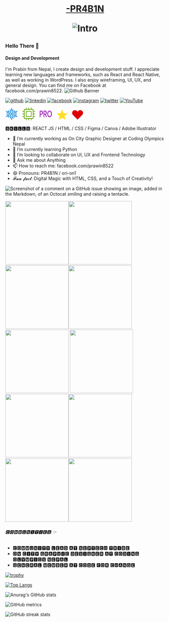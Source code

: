 <a href="#"><h1 id="pr4b1n" align="center">-PR4B1N </a>
<p align="center">
<img src="https://readme-typing-svg.herokuapp.com?vCenter=true&amp;lines=UX+Visionary+With+Code+And+Security" alt="Intro" >














### Hello There 👋
#### Design and Development
I'm Prabin from Nepal, I create design and development stuff. I appreciate learning new languages and frameworks, such as React and React Native, as well as working
 in WordPress. I also enjoy wireframing, UI, UX, and general design. You can find me on Facebook at facebook.com/prawin8522.
![Github Banner ](https://github.com/ori-on1/ori-on1/assets/107096370/886f5233-2aea-432b-94f4-637a292f8865)






[<img src='https://cdn.jsdelivr.net/npm/simple-icons@3.0.1/icons/github.svg' alt='github' height='40'>](https://github.com/ori-on1)  [<img src='https://cdn.jsdelivr.net/npm/simple-icons@3.0.1/icons/linkedin.svg' alt='linkedin' height='40'>](https://www.linkedin.com/in/prabin-adhikari-6050ba236/)  [<img src='https://cdn.jsdelivr.net/npm/simple-icons@3.0.1/icons/facebook.svg' alt='facebook' height='40'>](https://www.facebook.com/prawin8522)  [<img src='https://cdn.jsdelivr.net/npm/simple-icons@3.0.1/icons/instagram.svg' alt='instagram' height='40'>](https://www.instagram.com/prawin8522/)  [<img src='https://cdn.jsdelivr.net/npm/simple-icons@3.0.1/icons/twitter.svg' alt='twitter' height='40'>](https://twitter.com/PrabinA60668202)  [<img src='https://cdn.jsdelivr.net/npm/simple-icons@3.0.1/icons/youtube.svg' alt='YouTube' height='40'>](https://www.youtube.com/channel/UCZxO9V9qqMZ9GXgDeaq1UZw)   

<a href='https://archiveprogram.github.com/'><img src='https://raw.githubusercontent.com/acervenky/animated-github-badges/master/assets/acbadge.gif' width='40' height='40'></a> <a href='https://docs.github.com/en/developers'><img src='https://raw.githubusercontent.com/acervenky/animated-github-badges/master/assets/devbadge.gif' width='40' height='40'></a> <a href='https://github.com/pricing'><img src='https://raw.githubusercontent.com/acervenky/animated-github-badges/master/assets/pro.gif' width='40' height='40'></a> <a href='https://stars.github.com/'><img src='https://raw.githubusercontent.com/acervenky/animated-github-badges/master/assets/starbadge.gif' width='35' height='35'></a> <a href='https://docs.github.com/en/github/supporting-the-open-source-community-with-github-sponsors'><img src='https://raw.githubusercontent.com/acervenky/animated-github-badges/master/assets/sponsorbadge.gif' width='35' height='35'></a> 

🆂🅺🅸🅻🅻🆂:  REACT JS / HTML / CSS / Figma / Canva / Adobe Illustrator

- 🔭 I’m currently working as On City Graphic Designer at Coding Olympics Nepal 
- 🌱 I’m currently learning Python 
- 👯 I’m looking to collaborate on UI, UX and Frontend Technology 
- 💬 Ask me about Anything 
- 📫 How to reach me: facebook.com/prawin8522 
- 😄 Pronouns: PR4B1N / ori-on1  
- 𝓕𝓾𝓷 𝓯𝓪𝓬𝓽: Digital Magic with HTML, CSS, and a Touch of Creativity! 







![Screenshot of a comment on a GitHub issue showing an image, added in the Markdown, of an Octocat smiling and raising a tentacle.](https://myoctocat.com/assets/images/base-octocat.svg)

<img src= "https://assets.holopin.io/eyJidWNrZXQiOiJob2xvcGluLWFzc2V0cyIsImtleSI6ImFzc2V0cy9jbG16YzVpdWYxMDA0ODBma3V6dTBxYnpxOCIsImVkaXRzIjp7InJvdGF0ZSI6bnVsbH19" height="200" width="200" /><img src= "https://assets.holopin.io/eyJidWNrZXQiOiJob2xvcGluLWFzc2V0cyIsImtleSI6ImFzc2V0cy9jbG16MW5neWQwMjM3bTN6am50c2V6Yng2IiwiZWRpdHMiOnsicm90YXRlIjpudWxsfX0=" height="200" width="200"><img src="https://assets.holopin.io/eyJidWNrZXQiOiJob2xvcGluLWFzc2V0cyIsImtleSI6ImFzc2V0cy9jbG15cWdyMGUwMjI1enV6amdxZmYwbmhsIiwiZWRpdHMiOnsicm90YXRlIjpudWxsfX0=" height="200" width="200"><img src="https://assets.holopin.io/eyJidWNrZXQiOiJob2xvcGluLWFzc2V0cyIsImtleSI6ImFzc2V0cy9jbDd0ZDhncDUwMTMyMDlrMHd1OHFlNHg5IiwiZWRpdHMiOnsicm90YXRlIjpudWxsfX0=" height="200" width="200"><img src="https://assets.holopin.io/hf2023levels/level0-red-0-0-0.webp" height="200" width="200"/> <img src= "https://assets.holopin.io/hf2023levels/level1-red-cat-0-0.webp" height="200" width="200"><img src="https://assets.holopin.io/hf2023levels/level2-red-cat-suit-0.webp" height="200" width="200"/><img src= "https://assets.holopin.io/hf2023levels/level3-red-cat-suit-0.webp" height="200" width="200"><img src="https://assets.holopin.io/eyJidWNrZXQiOiJob2xvcGluLWFzc2V0cyIsImtleSI6ImFzc2V0cy9jbG16ZXJwM3EzMDUwMGZsZHZ4d2JwZTdhIiwiZWRpdHMiOnsicm90YXRlIjpudWxsfX0=" height="200" width="200"><img src="https://assets.holopin.io/eyJidWNrZXQiOiJob2xvcGluLWFzc2V0cyIsImtleSI6ImFzc2V0cy9jbG5leHg3dmUyMTcxOTN6amp0c2lvNXZqIiwiZWRpdHMiOnsicm90YXRlIjpudWxsfX0=" height="200" width="200">




###### 🅲🅾🅼🅼🆄🅽🅸🆃🅸🅴🆂: :-
- 🅲🅾🅼🅼🆄🅽🅸🆃🆈 🅻🅴🅰🅳 🅰🆃 🅽🅴🅿🆃🅴🅲🅷 🆃🆁🅸🅱🅴
- 🅾🅽 🅲🅸🆃🆈 🅶🆁🅰🅿🅷🅸🅲 🅳🅴🆂🅸🅶🅽🅴🆁 🅰🆃 🅲🅾🅳🅸🅽🅶 🅾🅻🆈🅼🅿🅸🅲🆂 🅽🅴🅿🅰🅻
- 🅶🅴🅽🅴🆁🅰🅻 🅼🅴🅼🅱🅴🆁 🅰🆃 🅲🅾🅳🅴 🅵🅾🆁 🅲🅷🅰🅽🅶🅴













[![trophy](https://github-profile-trophy.vercel.app/?username=ori-on1&theme=onedark)](https://github.com/ryo-ma/github-profile-trophy)

[![Top Langs](https://github-readme-stats.vercel.app/api/top-langs/?username=ori-on1)](https://github.com/anuraghazra/github-readme-stats)


![Anurag's GitHub stats](https://github-readme-stats.vercel.app/api?username=ori-on1&show_icons=true&theme=transparent)   

![GitHub metrics](https://metrics.lecoq.io/ori-on1)  

![GitHub streak stats](https://streak-stats.demolab.com/?user=ori-on1)  

  
